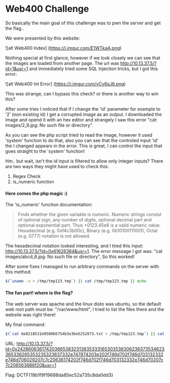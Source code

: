 # Web400 Challenge

So basically the main goal of this challenge was to pwn the server and get the flag..

We were presented by this website:

![alt Web400 Index] (https://i.imgur.com/E1WTkaA.png)

Nothing special at first glance, however if we look closely we can see that the images are loaded from another page.
The url was http://10.13.37.5/?id=1&usr=1 and immediately tried some SQL Injection tricks, but I got this error:

![alt Web400 Int Error] (https://i.imgur.com/yCv6sJ6.png)

This was strange, can I bypass this check? or there is another way to win this?

After some tries I noticed that if I change the 'id' parameter for example to '2' (non existing id) I get a corrupted image as an output. I downloaded the image and opend it with an hex editor and strangely I saw this error "cat: images/2_6.jpg: No such file or directory".

As you can see the php script tried to read the image, however it used 'system' function to do that, also you can see that the controled input 'id' the I changed appears in the error. This is great, I can control the input that goes straight to the 'system' function!

Hm.. but wait, isn't the id input is filtered to allow only integer inputs? There are two ways they might have used to check this:

1. Regex Check
2. is_numeric function

#### Here comes the php magic :)

The 'is_numeric' function documentation:

> Finds whether the given variable is numeric. Numeric strings consist of optional sign, any number of digits, optional decimal part and optional exponential part. Thus +0123.45e6 is a valid numeric value. Hexadecimal (e.g. 0xf4c3b00c), Binary (e.g. 0b10100111001), Octal (e.g. 0777) notation is not allowed.

The hexadecimal notation looked interesting, and I tired this input: http://10.13.37.5/?id=0x61626364&usr=1. The error message I got was: "cat images/abcd_6.jpg: No such file or directory", So this worked!

After some fixes I managed to run arbitrary commands on the server with this method:

```bash
$(`uname -a > /tmp/tmp123.tmp`) || cat /tmp/tmp123.tmp || echo 
```

#### The fun part! where is the flag?
The web server was apache and the linux disto was ubuntu, so the default web root path must be: "/var/www/html", I tried to list the files there and the website was right there!

My final command:

```bash
$(`cat 6e8218531e0580b6754b3e3be5252873.txt > /tmp/tmp123.tmp`) || cat /tmp/tmp123.tmp || echo 
```

URL: http://10.13.37.5/?id=0x2428606361742036653832313835333165303538306236373534623365336265353235323837332e747874203e202f746d702f746d703132332e746d706029207c7c20636174202f746d702f746d703132332e746d70207c7c206563686f20&usr=1

Flag: DCTF{19b1f9f19688da85ec52a735c8da0dd3}
